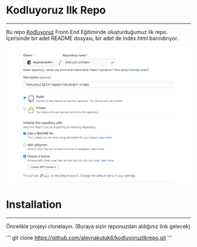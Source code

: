 # Kodluyoruz Ilk Repo
---------------------------------------------

Bu repo [Kodluyoruz](https://www.kodluyoruz.org/) Front-End Eğitiminde oluşturduğumuz ilk repo. İçerisinde bir adet README dosyası, bir adet de index.html barındırıyor.

![Github görsel](Images/githubss.png)

# Installation
----------------------------------

Öncelikle projeyi clonelayın. (Buraya sizin reponuzdan aldığınız link gelecek)

'''
git clone https://github.com/aleynakutuk6/kodluyoruzilkrepo.git
'''
